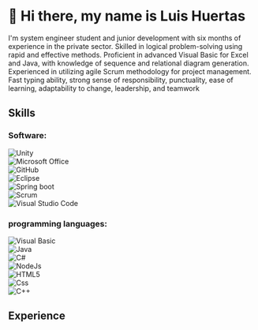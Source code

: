 # 👋 Hi there, my name is Luis Huertas  

I'm system engineer student and junior development with six months of experience in the private sector. Skilled in logical problem-solving using rapid and effective methods. Proficient in advanced Visual Basic for Excel and Java, with knowledge of sequence and relational diagram generation. Experienced in utilizing agile Scrum methodology for project management. Fast typing ability, strong sense of responsibility, punctuality, ease of learning, adaptability to change, leadership, and teamwork

## Skills
  
### Software:

  ![Unity](https://img.shields.io/badge/Unity-lightgrey?style=for-the-badge&logo=Unity&logoColor=white&labelColor=101010)</br>
  ![Microsoft Office](https://img.shields.io/badge/Microsoft_Office-red?style=for-the-badge&logo=MicrosoftOffice&logoColor=white&labelColor=101010)</br>
  ![GitHub](https://img.shields.io/badge/GitHub-white?style=for-the-badge&logo=GitHub&logoColor=white&labelColor=101010)</br>
  ![Eclipse](https://img.shields.io/badge/Eclipse-darkblue?style=for-the-badge&logo=Eclipse&logoColor=white&labelColor=101010)</br>
  ![Spring boot](https://img.shields.io/badge/Spring_boot-green?style=for-the-badge&logo=Springboot&logoColor=white&labelColor=101010)</br>
  ![Scrum](https://img.shields.io/badge/Scrum-blue?style=for-the-badge&logo=scrumalliance&logoColor=white&labelColor=101010)</br>
  ![Visual Studio Code](https://img.shields.io/badge/Visual_Studio_Code-purple?style=for-the-badge&logo=visualstudiocode&logoColor=white&labelColor=101010)</br>

### programming languages:

  ![Visual Basic](https://img.shields.io/badge/Visual_Basic_aplications-darkblue?style=for-the-badge&logo=visualstudio&logoColor=white&labelColor=101010)</br>
  ![Java](https://img.shields.io/badge/Java-orange?style=for-the-badge&logo=eclipseide&logoColor=white&labelColor=101010)</br>
  ![C#](https://img.shields.io/badge/C#-purple?style=for-the-badge&logo=C#&logoColor=white&labelColor=101010)</br>
  ![NodeJs](https://img.shields.io/badge/Eclipse-darkblue?style=for-the-badge&logo=Eclipse&logoColor=white&labelColor=101010)</br>
  ![HTML5](https://img.shields.io/badge/Spring_boot-green?style=for-the-badge&logo=Springboot&logoColor=white&labelColor=101010)</br>
  ![Css](https://img.shields.io/badge/Scrum-blue?style=for-the-badge&logo=scrumalliance&logoColor=white&labelColor=101010)</br>
  ![C++](https://img.shields.io/badge/Scrum-blue?style=for-the-badge&logo=scrumalliance&logoColor=white&labelColor=101010)</br>
  
## Experience 
